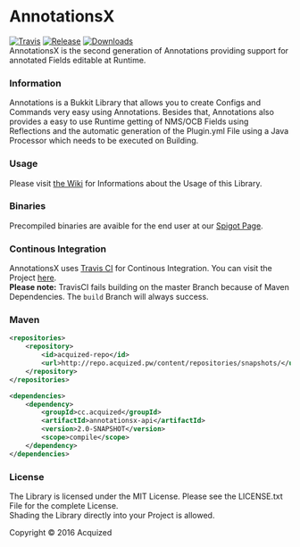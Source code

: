 # AnnotationsX
[![Travis](https://img.shields.io/travis/Acquized/AnnotationsX/build.svg?maxAge=2592000&style=flat-square)](https://travis-ci.org/Acquized/AnnotationsX) [![Release](https://img.shields.io/github/release/Acquized/AnnotationsX.svg?maxAge=2592000&style=flat-square)](https://www.spigotmc.org/resources/annotationsx.23650/) [![Downloads](https://img.shields.io/github/downloads/Acquized/Annotations/total.svg?maxAge=2592000&style=flat-square)](https://github.com/Acquized/AnnotationsX/releases)  
AnnotationsX is the second generation of Annotations providing support for annotated Fields editable at Runtime.  
  
### Information
Annotations is a Bukkit Library that allows you to create Configs and Commands very easy using Annotations. Besides that,
Annotations also provides a easy to use Runtime getting of NMS/OCB Fields using Reflections and the automatic generation of the
Plugin.yml File using a Java Processor which needs to be executed on Building.  
  
### Usage
Please visit [the Wiki](https://github.com/Acquized/AnnotationsX/wiki) for Informations about the Usage of this Library.  
  
### Binaries
Precompiled binaries are avaible for the end user at our [Spigot Page](https://www.spigotmc.org/resources/api-annotations.23650/).  
  
### Continous Integration
AnnotationsX uses [Travis CI](https://travis-ci.org/) for Continous Integration. You can visit the Project [here](https://travis-ci.org/Acquized/AnnotationsX).  
**Please note:** TravisCI fails building on the master Branch because of Maven Dependencies. The `build` Branch will always success.  
  
### Maven
```xml
<repositories>
    <repository>
        <id>acquized-repo</id>
        <url>http://repo.acquized.pw/content/repositories/snapshots/</url>
    </repository>
</repositories>

<dependencies>
    <dependency>
        <groupId>cc.acquized</groupId>
        <artifactId>annotationsx-api</artifactId>
        <version>2.0-SNAPSHOT</version>
        <scope>compile</scope>
    </dependency>
</dependencies>
```  
  
### License
The Library is licensed under the MIT License. Please see the LICENSE.txt File for the complete License.  
Shading the Library directly into your Project is allowed.  
  
Copyright © 2016 Acquized
